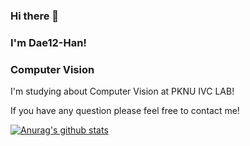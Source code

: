 ### Hi there 👋
### I'm Dae12-Han!


### Computer Vision
I'm studying about Computer Vision at PKNU IVC LAB!

If you have any question please feel free to contact me!


[![Anurag's github stats](https://github-readme-stats.vercel.app/api?username=Dae12-Han)](https://github.com/Dae12-Han/github-readme-stats)
  
<!--
**Dae12-Han/Dae12-Han** is a ✨ _special_ ✨ repository because its `README.md` (this file) appears on your GitHub profile.

Here are some ideas to get you started:

- 🔭 I’m currently working on ...
- 🌱 I’m currently learning ...
- 👯 I’m looking to collaborate on ...
- 🤔 I’m looking for help with ...
- 💬 Ask me about ...
- 📫 How to reach me: ...
- 😄 Pronouns: ...
- ⚡ Fun fact: ...
-->
